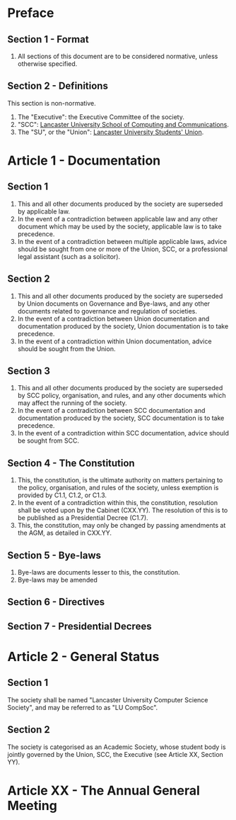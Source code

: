 # Preface

## Section 1 - Format

1. All sections of this document are to be considered normative, unless otherwise specified.


## Section 2 - Definitions

This section is non-normative.

1. The "Executive": the Executive Committee of the society.
2. "SCC": [Lancaster University School of Computing and Communications](https://www.lancaster.ac.uk/scc).
3. The "SU", or the "Union": [Lancaster University Students' Union](https://lancastersu.co.uk).


# Article 1 - Documentation

## Section 1

1. This and all other documents produced by the society are superseded by applicable law.
2. In the event of a contradiction between applicable law and any other document which may be used by the society,
applicable law is to take precedence.
3. In the event of a contradiction between multiple applicable laws, advice should be sought from one or more of the Union,
SCC, or a professional legal assistant (such as a solicitor).

## Section 2

1. This and all other documents produced by the society are superseded by Union documents on Governance and Bye-laws,
and any other documents related to governance and regulation of societies.
2. In the event of a contradiction between Union documentation and documentation produced by the society,
Union documentation is to take precedence.
3. In the event of a contradiction within Union documentation, advice should be sought from the Union.

## Section 3

1. This and all other documents produced by the society are superseded by SCC policy, organisation, and rules,
and any other documents which may affect the running of the society.
2. In the event of a contradiction between SCC documentation and documentation produced by the society,
SCC documentation is to take precedence.
3. In the event of a contradiction within SCC documentation, advice should be sought from SCC.


## Section 4 - The Constitution

1. This, the constitution, is the ultimate authority on matters pertaining to the policy, organisation, and rules of the society,
unless exemption is provided by C1.1, C1.2, or C1.3.
2. In the event of a contradiction within this, the constitution, resolution shall be voted upon by the Cabinet (CXX.YY).
The resolution of this is to be published as a Presidential Decree (C1.7).
3. This, the constitution, may only be changed by passing amendments at the AGM, as detailed in CXX.YY.

## Section 5 - Bye-laws

1. Bye-laws are documents lesser to this, the constitution.
2. Bye-laws may be amended

## Section 6 - Directives

## Section 7 - Presidential Decrees


# Article 2 - General Status

## Section 1

The society shall be named "Lancaster University Computer Science Society", and may be referred to as "LU CompSoc".

## Section 2

The society is categorised as an Academic Society, whose student body is jointly governed by the Union, SCC,
the Executive (see Article XX, Section YY).


# Article XX - The Annual General Meeting

